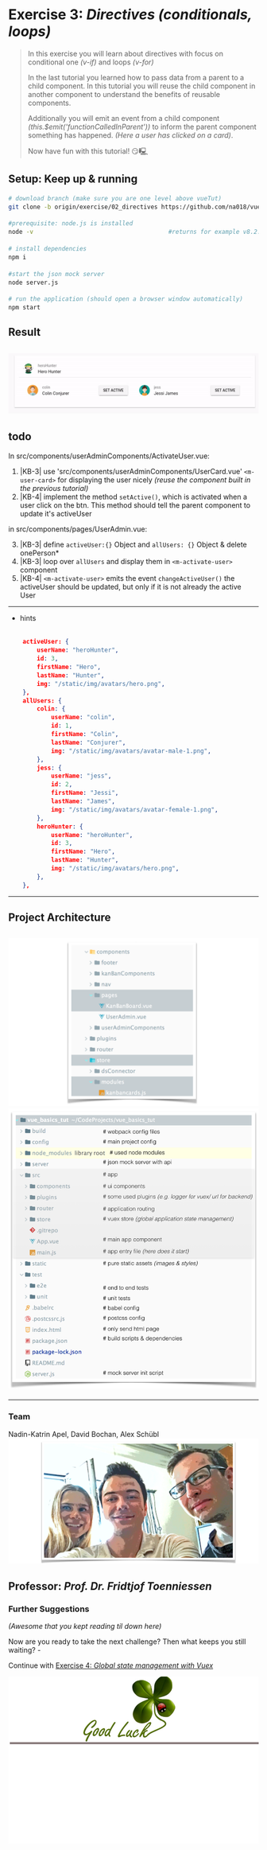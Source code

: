 # Exercise 3: _Directives (conditionals, loops)_
> In this exercise you will learn about directives with focus on conditional one _(v-if)_ and loops _(v-for)_
>
> In the last tutorial you learned how to pass data from a parent to a child component. In this tutorial you will reuse the child component in another component to understand the benefits of reusable components.
>
> Additionally you will emit an event from a child component _(this.$emit('functionCalledInParent'))_ to inform the parent component something has happened. _(Here a user has clicked on a card)_.
>
> Now have fun with this tutorial! 😏🖳 

## Setup: Keep up & running

``` bash
# download branch (make sure you are one level above vueTut)
git clone -b origin/exercise/02_directives https://github.com/na018/vue_basics_tut.git vueTut/02_directives && cd vueTut/02_directives

#prerequisite: node.js is installed
node -v                                      #returns for example v8.2.1

# install dependencies
npm i

#start the json mock server
node server.js

# run the application (should open a browser window automatically)
npm start

```
## Result
![directives](static/img/readme/directives.gif "directives")
--------------
## todo
In src/components/userAdminComponents/ActivateUser.vue:
1. |KB-3| use 'src/components/userAdminComponents/UserCard.vue' `<m-user-card>` for displaying the user nicely _(reuse the component built in the previous tutorial)_
2. |KB-4| implement the method `setActive()`, which is activated when a user click on the btn. This method should tell the parent component to update it's activeUser

in src/components/pages/UserAdmin.vue:

3. |KB-3| define `activeUser:{}` Object and `allUsers: {}` Object & delete onePerson*
4. |KB-3| loop over `allUsers` and display them in `<m-activate-user>` component
5. |KB-4| `<m-activate-user>` emits the event `changeActiveUser()` the activeUser should be updated, but only if it is not already the active User

-------------------
* hints
```JSON

    activeUser: {
        userName: "heroHunter",
        id: 3,
        firstName: "Hero",
        lastName: "Hunter",
        img: "/static/img/avatars/hero.png",
    },
    allUsers: {
        colin: {
            userName: "colin",
            id: 1,
            firstName: "Colin",
            lastName: "Conjurer",
            img: "/static/img/avatars/avatar-male-1.png",
        },
        jess: {
            userName: "jess",
            id: 2,
            firstName: "Jessi",
            lastName: "James",
            img: "/static/img/avatars/avatar-female-1.png",
        },
        heroHunter: {
            userName: "heroHunter",
            id: 3,
            firstName: "Hero",
            lastName: "Hunter",
            img: "/static/img/avatars/hero.png",
        },
    },

```


--------------------
## Project Architecture
![folder structure](static/img/readme/folderStructure.png "folder structure")
![KanBan Project Architecture](static/img/readme/ProjectArchitecture.png "KanBan Project Architecture")
-------------------

-------------------

### Team
Nadin-Katrin Apel, David Bochan, Alex Schübl
 ![Team photo](static/img/readme/team.png "Team")
 
 Professor: _Prof. Dr. Fridtjof Toenniessen_
-------------------
 
### Further Suggestions
_(Awesome that you kept reading til down here)_

Now are you ready to take the next challenge? Then what keeps you still waiting? - 

Continue with [Exercise 4: _Global state management with Vuex_](https://github.com/na018/vue_basics_tut/tree/origin/exercise/03_state_management_vuex)

 ![Good luck](static/img/readme/luck.jpg "Kleeblatt")

 
 
